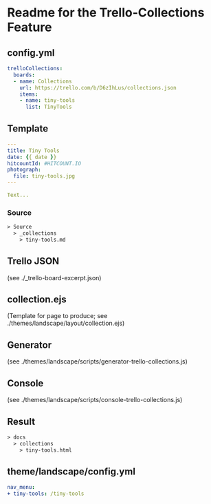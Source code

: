 # Readme for the Trello-Collections Feature

## config.yml

```yml
trelloCollections:
  boards: 
  - name: Collections
    url: https://trello.com/b/D6zIhLus/collections.json
    items: 
    - name: tiny-tools
      list: TinyTools
```

## Template

```yml
---
title: Tiny Tools
date: {{ date }}
hitcountId: #HITCOUNT.IO
photograph: 
  file: tiny-tools.jpg
---

Text...

```

### Source

```txt
> Source
  > _collections
    > tiny-tools.md
```

## Trello JSON

(see ./_trello-board-excerpt.json)

## collection.ejs

(Template for page to produce; see ./themes/landscape/layout/collection.ejs)

## Generator

(see ./themes/landscape/scripts/generator-trello-collections.js)

## Console

(see ./themes/landscape/scripts/console-trello-collections.js)

## Result

```txt
> docs
  > collections
    > tiny-tools.html
```

## theme/landscape/config.yml

```yml
nav_menu:
+ tiny-tools: /tiny-tools
```
